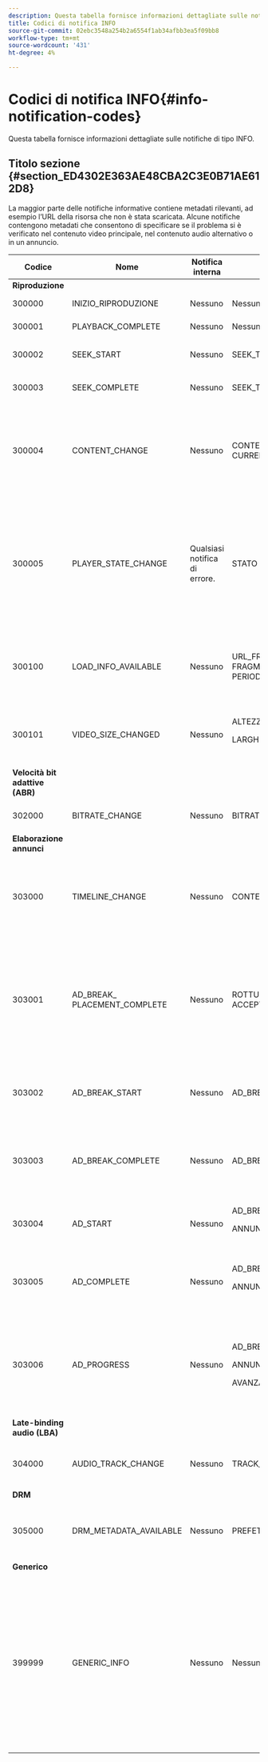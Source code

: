 ```yaml
---
description: Questa tabella fornisce informazioni dettagliate sulle notifiche di tipo INFO.
title: Codici di notifica INFO
source-git-commit: 02ebc3548a254b2a6554f1ab34afbb3ea5f09bb8
workflow-type: tm+mt
source-wordcount: '431'
ht-degree: 4%

---
```


# Codici di notifica INFO{#info-notification-codes}

Questa tabella fornisce informazioni dettagliate sulle notifiche di tipo INFO.

## Titolo sezione {#section_ED4302E363AE48CBA2C3E0B71AE612D8}

La maggior parte delle notifiche informative contiene metadati rilevanti, ad esempio l’URL della risorsa che non è stata scaricata. Alcune notifiche contengono metadati che consentono di specificare se il problema si è verificato nel contenuto video principale, nel contenuto audio alternativo o in un annuncio.

<table frame="all" colsep="1" rowsep="1" id="table_503463046E764A87B10EB5D8B294EB23"> 
 <thead> 
  <tr rowsep="1"> 
   <th colname="1" class="entry"> Codice </th> 
   <th colname="2" class="entry"> Nome </th> 
   <th colname="3" class="entry"> Notifica interna </th> 
   <th colname="4" class="entry"> Chiavi metadati </th> 
   <th colname="5" class="entry"> Commenti </th> 
  </tr> 
 </thead>
 <tbody> 
  <tr rowsep="1"> 
   <td colname="1"><b>Riproduzione</b> </td> 
   <td colname="2"> </td> 
   <td colname="3"> </td> 
   <td colname="4"> </td> 
   <td colname="5"> </td> 
  </tr> 
  <tr rowsep="1"> 
   <td colname="1"><span class="codeph"> 300000 </span> </td> 
   <td colname="2"><span class="codeph"> INIZIO_RIPRODUZIONE </span> </td> 
   <td colname="3"> Nessuno </td> 
   <td colname="4"> Nessuno </td> 
   <td colname="5"> Riproduzione avviata. </td> 
  </tr> 
  <tr rowsep="1"> 
   <td colname="1"><span class="codeph"> 300001 </span> </td> 
   <td colname="2"><span class="codeph"> PLAYBACK_COMPLETE </span> </td> 
   <td colname="3"> Nessuno </td> 
   <td colname="4"> Nessuno </td> 
   <td colname="5"> Riproduzione completata. </td> 
  </tr> 
  <tr rowsep="1"> 
   <td colname="1"><span class="codeph"> 300002 </span> </td> 
   <td colname="2"><span class="codeph"> SEEK_START </span> </td> 
   <td colname="3"> Nessuno </td> 
   <td colname="4"><span class="codeph"> SEEK_TIME</span> </td> 
   <td colname="5"> È stata avviata un’operazione di ricerca. </td> 
  </tr> 
  <tr rowsep="1"> 
   <td colname="1"><span class="codeph"> 300003 </span> </td> 
   <td colname="2"><span class="codeph"> SEEK_COMPLETE </span> </td> 
   <td colname="3"> Nessuno </td> 
   <td colname="4"><span class="codeph"> SEEK_TIME</span> </td> 
   <td colname="5"> Operazione di ricerca completata. </td> 
  </tr> 
  <tr rowsep="1"> 
   <td colname="1"><span class="codeph"> 300004 </span> </td> 
   <td colname="2"><span class="codeph"> CONTENT_CHANGE </span> </td> 
   <td colname="3"> Nessuno </td> 
   <td colname="4"> <span class="codeph"> CONTENT_ID</span> <span class="codeph"> CURRENT_MEDIA_TIME</span> </td> 
   <td colname="5"> Il tempo di riproduzione corrente ha superato il bordo tra il contenuto principale e quello alternativo. </td> 
  </tr> 
  <tr rowsep="1"> 
   <td colname="1"><span class="codeph"> 300005 </span> </td> 
   <td colname="2"><span class="codeph"> PLAYER_STATE_CHANGE </span> </td> 
   <td colname="3"> <p>Qualsiasi notifica di errore. </p> </td> 
   <td colname="4"><span class="codeph"> STATO </span> </td> 
   <td colname="5"> Lo stato del lettore è cambiato. Quando lo stato è ERROR, la notifica interna è l'oggetto di notifica dell'errore che ha attivato il passaggio allo stato ERROR. </td> 
  </tr> 
  <tr rowsep="1"> 
   <td colname="1"><span class="codeph"> 300100 </span> </td> 
   <td colname="2"><span class="codeph"> LOAD_INFO_AVAILABLE </span> </td> 
   <td colname="3"> <p>Nessuno </p> </td> 
   <td colname="4"> <span class="codeph"> URL_FRAMMENTO</span> <span class="codeph"> FRAGMENT_SIZE</span> <span class="codeph"> FRAGMENT_DOWNLOAD_DURATION</span> <span class="codeph"> PERIOD_INDEX</span> </td> 
   <td colname="5"> Fornisce informazioni relative al modo in cui i segmenti video vengono scaricati. </td> 
  </tr> 
  <tr rowsep="1"> 
   <td colname="1"><span class="codeph"> 300101 </span> </td> 
   <td colname="2"><span class="codeph"> VIDEO_SIZE_CHANGED </span> </td> 
   <td colname="3"> <p>Nessuno </p> </td> 
   <td colname="4"> <span class="codeph"> ALTEZZA</span> <p><span class="codeph"> LARGHEZZA</span> </p> </td> 
   <td colname="5"> Le dimensioni della finestra di riproduzione del video sono state modificate. </td> 
  </tr> 
  <tr rowsep="1"> 
   <td colname="1"><b>Velocità bit adattive (ABR)</b> </td> 
   <td colname="2"> </td> 
   <td colname="3"> </td> 
   <td colname="4"> </td> 
   <td colname="5"> </td> 
  </tr> 
  <tr rowsep="1"> 
   <td colname="1"><span class="codeph"> 302000 </span> </td> 
   <td colname="2"><span class="codeph"> BITRATE_CHANGE </span> </td> 
   <td colname="3"> <p>Nessuno </p> </td> 
   <td colname="4"><span class="codeph"> BITRATE </span><span class="codeph"> CURRENT_MEDIA_TIME </span> </td> 
   <td colname="5"> Il bitrate del video è cambiato. </td> 
  </tr> 
  <tr rowsep="1"> 
   <td colname="1"><b>Elaborazione annunci </b> </td> 
   <td colname="2"> </td> 
   <td colname="3"> </td> 
   <td colname="4"> </td> 
   <td colname="5"> </td> 
  </tr> 
  <tr rowsep="1"> 
   <td colname="1"><span class="codeph"> 303000 </span> </td> 
   <td colname="2"><span class="codeph"> TIMELINE_CHANGE </span> </td> 
   <td colname="3"> <p>Nessuno </p> </td> 
   <td colname="4"><span class="codeph"> CONTENT_ID </span><span class="codeph"> PERIOD_INDEX </span> </td> 
   <td colname="5"> La timeline è stata modificata (ad esempio, è stato aggiunto o rimosso contenuto alternativo). </td> 
  </tr> 
  <tr rowsep="1"> 
   <td colname="1"><span class="codeph"> 303001 </span> </td> 
   <td colname="2"><span class="codeph"> AD_BREAK_ PLACEMENT_COMPLETE </span> </td> 
   <td colname="3"> <p>Nessuno </p> </td> 
   <td colname="4"> <span class="codeph"> ROTTURA_ANNUNCIO_PROPOSTO</span> <span class="codeph"> ACCEPTED_AD_BREAK</span> </td> 
   <td colname="5"> Un’interruzione pubblicitaria proposta è stata accettata da TVSDK e inserita (integralmente o solo parzialmente) nella timeline di riproduzione. </td> 
  </tr> 
  <tr rowsep="1"> 
   <td colname="1"><span class="codeph"> 303002 </span> </td> 
   <td colname="2"><span class="codeph"> AD_BREAK_START </span> </td> 
   <td colname="3"> <p>Nessuno </p> </td> 
   <td colname="4"><span class="codeph"> AD_BREAK </span> </td> 
   <td colname="5"> La riproduzione di una particolare interruzione pubblicitaria è stata avviata. </td> 
  </tr> 
  <tr rowsep="1"> 
   <td colname="1"><span class="codeph"> 303003 </span> </td> 
   <td colname="2"><span class="codeph"> AD_BREAK_COMPLETE </span> </td> 
   <td colname="3"> <p>Nessuno </p> </td> 
   <td colname="4"><span class="codeph"> AD_BREAK </span> </td> 
   <td colname="5"> La riproduzione di una particolare interruzione pubblicitaria è stata completata. </td> 
  </tr> 
  <tr rowsep="1"> 
   <td colname="1"><span class="codeph"> 303004 </span> </td> 
   <td colname="2"><span class="codeph"> AD_START </span> </td> 
   <td colname="3"> <p>Nessuno </p> </td> 
   <td colname="4"> <span class="codeph"> AD_BREAK</span> <p><span class="codeph"> ANNUNCIO</span> </p> </td> 
   <td colname="5"> La riproduzione di un particolare annuncio è stata avviata. </td> 
  </tr> 
  <tr rowsep="1"> 
   <td colname="1"><span class="codeph"> 303005 </span> </td> 
   <td colname="2"><span class="codeph"> AD_COMPLETE </span> </td> 
   <td colname="3"> <p>Nessuno </p> </td> 
   <td colname="4"> <span class="codeph"> AD_BREAK</span> <p><span class="codeph"> ANNUNCIO</span> </p> </td> 
   <td colname="5"> La riproduzione di un particolare annuncio è stata completata. </td> 
  </tr> 
  <tr rowsep="1"> 
   <td colname="1"><span class="codeph"> 303006 </span> </td> 
   <td colname="2"><span class="codeph"> AD_PROGRESS </span> </td> 
   <td colname="3"> <p>Nessuno </p> </td> 
   <td colname="4"> <span class="codeph"> AD_BREAK</span> <p><span class="codeph"> ANNUNCIO</span> </p> <span class="codeph"> AVANZAMENTO</span> </td> 
   <td colname="5"> La riproduzione di un particolare annuncio ha raggiunto una certa percentuale di quel particolare annuncio. </td> 
  </tr> 
  <tr rowsep="1"> 
   <td colname="1"><b>Late-binding audio (LBA)</b> </td> 
   <td colname="2"> </td> 
   <td colname="3"> </td> 
   <td colname="4"> </td> 
   <td colname="5"> </td> 
  </tr> 
  <tr rowsep="1"> 
   <td colname="1"><span class="codeph"> 304000 </span> </td> 
   <td colname="2"><span class="codeph"> AUDIO_TRACK_CHANGE </span> </td> 
   <td colname="3"> <p>Nessuno </p> </td> 
   <td colname="4"><span class="codeph"> TRACK_ID </span><span class="codeph"> CURRENT_MEDIA_TIME </span> </td> 
   <td colname="5"> <p>La traccia audio è cambiata. </p> </td> 
  </tr> 
  <tr rowsep="1"> 
   <td colname="1"><b>DRM</b> </td> 
   <td colname="2"> </td> 
   <td colname="3"> </td> 
   <td colname="4"> </td> 
   <td colname="5"> </td> 
  </tr> 
  <tr rowsep="1"> 
   <td colname="1"><span class="codeph"> 305000 </span> </td> 
   <td colname="2"><span class="codeph"> DRM_METADATA_AVAILABLE </span> </td> 
   <td colname="3"> <p>Nessuno </p> </td> 
   <td colname="4"><span class="codeph"> PREFETCH_TIMESTAMP </span> </td> 
   <td colname="5"> <p>Sono disponibili nuovi dati DRM. </p> </td> 
  </tr> 
  <tr rowsep="1"> 
   <td colname="1"><b>Generico</b> </td> 
   <td colname="2"> </td> 
   <td colname="3"> </td> 
   <td colname="4"> </td> 
   <td colname="5"> </td> 
  </tr> 
  <tr rowsep="0"> 
   <td colname="1"><span class="codeph"> 399999 </span> </td> 
   <td colname="2"><span class="codeph"> GENERIC_INFO </span> </td> 
   <td colname="3"> <p>Nessuno </p> </td> 
   <td colname="4"> <p>Nessuno </p> </td> 
   <td colname="5"> <p>Contrassegna un evento informativo generico. Non effettivamente emesso da TVSDK. È solo un indicatore della fine dell’intervallo di codici numerici corrispondenti agli eventi informativi TVSDK. </p> </td> 
  </tr> 
 </tbody> 
</table>
